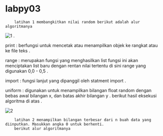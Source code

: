 # labpy03
        latihan 1 membangkitkan nilai random berikut adalah alur algoritmanya 
![1](https://user-images.githubusercontent.com/46886500/53248397-33bf5300-36e8-11e9-956f-4968bc9ccf25.PNG)
.

print   : berfungsi untuk mencetak atau menampilkan objek ke rangkat atau ke file teks 
.

range   : merupakan fungsi yang menghasilkan list fungsi ini akan menciptakan list baru dengan rentan nilai tertentu di sini range yang digunakan 0,0 - 0,5 
.

import  : fungsi lanjut yang dipanggil oleh statment import 
.

uniform : digunakan untuk menampilkan bilangan float random dengan bebas awal bilangan x, dan batas akhir bilangan y 
.
berikut hasil eksekusi algoritma di atas 
  .
  
![2](https://user-images.githubusercontent.com/46886500/53248852-4b4b0b80-36e9-11e9-9acf-7ef688956bed.PNG)



        latihan 2 menampilkan bilangan terbesar dari n buah data yang diinputkan. Masukkan angka 0 untuk berhenti.
        berikut alur algoritmanya 
